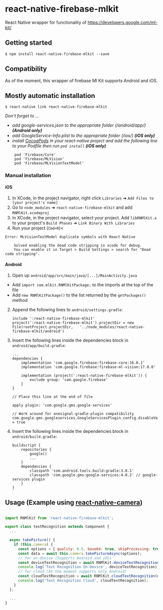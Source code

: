 
# react-native-firebase-mlkit
React Native wrapper for functionality of https://developers.google.com/ml-kit/

## Getting started

`$ npm install react-native-firebase-mlkit --save`

## Compatibility

As of the moment, this wrapper of firebase Ml Kit supports Android and iOS. 

## Mostly automatic installation

`$ react-native link react-native-firebase-mlkit`

*Don't forget to ...*
- *add google-services.json to the appropriate folder (/android/app/) __(Android only)__*
- *add GoogleService-Info.plist to the appropriate folder (/ios/) __(iOS only)__*
- *install [CocoaPods](https://cocoapods.org/) in your react-native project and add the following line to your Podfile then run `pod install` __(iOS only)__*
   ```
    pod 'Firebase/Core'
    pod 'Firebase/MLVision'
    pod 'Firebase/MLVisionTextModel'
   ```

### Manual installation


#### iOS

1. In XCode, in the project navigator, right click `Libraries` ➜ `Add Files to [your project's name]`
2. Go to `node_modules` ➜ `react-native-firebase-mlkit` and add `RNMlKit.xcodeproj`
3. In XCode, in the project navigator, select your project. Add `libRNMlKit.a` to your project's `Build Phases` ➜ `Link Binary With Libraries`
4. Run your project (`Cmd+R`)<

```
Error: MLVisionTextModel duplicate symbols with React Native

    Solved enabling the dead code stripping in xcode for debug. 
    You can enable it in Target > Build Settings > search for "Dead code stripping". 

```

#### Android

1. Open up `android/app/src/main/java/[...]/MainActivity.java`
  - Add `import com.mlkit.RNMlKitPackage;` to the imports at the top of the file
  - Add `new RNMlKitPackage()` to the list returned by the `getPackages()` method
2. Append the following lines to `android/settings.gradle`:
  	```
  	include ':react-native-firebase-mlkit'
  	project(':react-native-firebase-mlkit').projectDir = new File(rootProject.projectDir, 	'../node_modules/react-native-firebase-mlkit/android')
  	```
3. Insert the following lines inside the dependencies block in `android/app/build.gradle`:

    ```
    ...
    dependencies {
        implementation 'com.google.firebase:firebase-core:16.0.1'
        implementation 'com.google.firebase:firebase-ml-vision:17.0.0'

        implementation (project(':react-native-firebase-mlkit')) {
            exclude group: 'com.google.firebase'
        }
    }

    // Place this line at the end of file

    apply plugin: 'com.google.gms.google-services'

    // Work around for onesignal-gradle-plugin compatibility
    com.google.gms.googleservices.GoogleServicesPlugin.config.disableVersionCheck = true
    ```

4. Insert the following lines inside the dependencies block in `android/build.gradle`:

    ```
    buildscript {
        repositories {
            google()
            ...
        }
        dependencies {
            classpath 'com.android.tools.build:gradle:3.0.1'
            classpath 'com.google.gms:google-services:4.0.2' // google-services plugin
        }
    }
    ```


## Usage (Example using [react-native-camera](https://github.com/react-native-community/react-native-camera))

```javascript

import RNMlKit from 'react-native-firebase-mlkit';

export class textRecognition extends Component {
  ...

  async takePicture() {
    if (this.camera) {
      const options = { quality: 0.5, base64: true, skipProcessing: true, forceUpOrientation: true };
      const data = await this.camera.takePictureAsync(options);
      // for on-device (Supports Android and iOS)
      const deviceTextRecognition = await RNMlKit.deviceTextRecognition(data.uri); 
      console.log('Text Recognition On-Device', deviceTextRecognition);
      // for cloud (At the moment supports only Android)
      const cloudTextRecognition = await RNMlKit.cloudTextRecognition(data.uri);
      console.log('Text Recognition Cloud', cloudTextRecognition);
    }
  };

  ...
}
```
  
